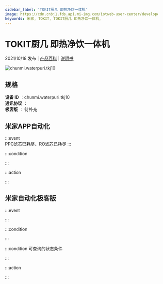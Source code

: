 ```yaml
---
sidebar_label: 'TOKIT厨几 即热净饮一体机'
image: https://cdn.cnbj1.fds.api.mi-img.com/iotweb-user-center/developer_1679048031165Vr0y7qFr.png?GalaxyAccessKeyId=AKVGLQWBOVIRQ3XLEW&Expires=9223372036854775807&Signature=PP4gxZK0AjmNKEbSm8QRv/fVJFg=
keywords: 米家, TOKIT, TOKIT厨几 即热净饮一体机, 
---
```

# TOKIT厨几 即热净饮一体机

2021/10/18 发布 | [产品百科](https://home.mi.com/webapp/content/baike/product/index.html?model=chunmi.waterpuri.tkj10/) | [说明书](https://home.mi.com/views/introduction.html?model=chunmi.waterpuri.tkj10&region=cn)

![chunmi.waterpuri.tkj10](https://cdn.cnbj1.fds.api.mi-img.com/iotweb-user-center/developer_1679048031165Vr0y7qFr.png?GalaxyAccessKeyId=AKVGLQWBOVIRQ3XLEW&Expires=9223372036854775807&Signature=PP4gxZK0AjmNKEbSm8QRv/fVJFg=)

## 规格  
> 
**设备 ID** ：chunmi.waterpuri.tkj10  
**通讯协议** ：  
**极客版**  ： 待补充 


## 米家APP自动化  

:::event  
PPC滤芯已耗尽、RO滤芯已耗尽
:::

:::condition  

:::

:::action   

:::

## 米家自动化极客版  

:::event  

:::

:::condition  

:::

:::condition 可查询的状态条件  

:::

:::action  

:::

        
